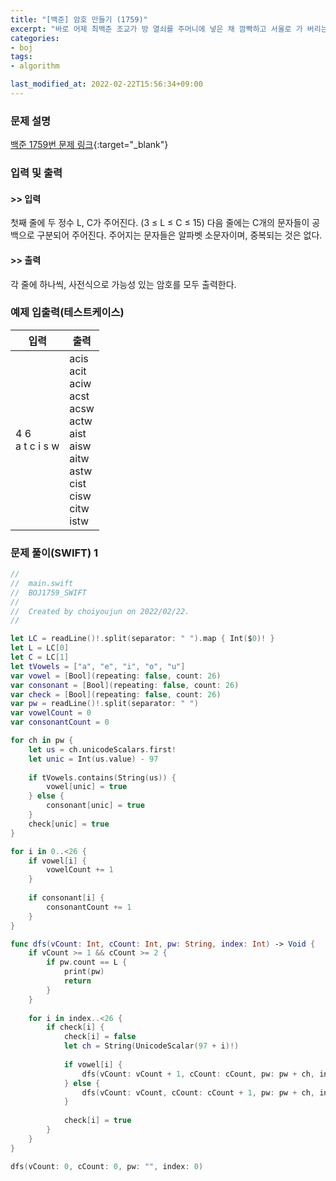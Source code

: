 ```yaml
---
title: "[백준] 암호 만들기 (1759)"
excerpt: "바로 어제 최백준 조교가 방 열쇠를 주머니에 넣은 채 깜빡하고 서울로 가 버리는 황당한 상황에 직면한 조교들은, 702호에 새로운 보안 시스템을 설치하기로 하였다."
categories:
- boj
tags:
- algorithm

last_modified_at: 2022-02-22T15:56:34+09:00
---
```



### 문제 설명
[백준 1759번 문제 링크](https://www.acmicpc.net/problem/1759#description){:target="_blank"}




### 입력 및 출력
#### >> 입력
첫째 줄에 두 정수 L, C가 주어진다. (3 ≤ L ≤ C ≤ 15) 다음 줄에는 C개의 문자들이 공백으로 구분되어 주어진다. 주어지는 문자들은 알파벳 소문자이며, 중복되는 것은 없다.



#### >> 출력
각 줄에 하나씩, 사전식으로 가능성 있는 암호를 모두 출력한다.





### 예제 입출력(테스트케이스)


|입력|출력|
|-----|------|
|4 6<br>a t c i s w|acis<br>acit<br>aciw<br>acst<br>acsw<br>actw<br>aist<br>aisw<br>aitw<br>astw<br>cist<br>cisw<br>citw<br>istw|




### 문제 풀이(SWIFT) 1
```swift
//
//  main.swift
//  BOJ1759_SWIFT
//
//  Created by choiyoujun on 2022/02/22.
//

let LC = readLine()!.split(separator: " ").map { Int($0)! }
let L = LC[0]
let C = LC[1]
let tVowels = ["a", "e", "i", "o", "u"]
var vowel = [Bool](repeating: false, count: 26)
var consonant = [Bool](repeating: false, count: 26)
var check = [Bool](repeating: false, count: 26)
var pw = readLine()!.split(separator: " ")
var vowelCount = 0
var consonantCount = 0

for ch in pw {
    let us = ch.unicodeScalars.first!
    let unic = Int(us.value) - 97
    
    if tVowels.contains(String(us)) {
        vowel[unic] = true
    } else {
        consonant[unic] = true
    }
    check[unic] = true
}

for i in 0..<26 {
    if vowel[i] {
        vowelCount += 1
    }
    
    if consonant[i] {
        consonantCount += 1
    }
}

func dfs(vCount: Int, cCount: Int, pw: String, index: Int) -> Void {
    if vCount >= 1 && cCount >= 2 {
        if pw.count == L {
            print(pw)
            return
        }
    }
    
    for i in index..<26 {
        if check[i] {
            check[i] = false
            let ch = String(UnicodeScalar(97 + i)!)
            
            if vowel[i] {
                dfs(vCount: vCount + 1, cCount: cCount, pw: pw + ch, index: i + 1)
            } else {
                dfs(vCount: vCount, cCount: cCount + 1, pw: pw + ch, index: i + 1)
            }
            
            check[i] = true
        }
    }
}

dfs(vCount: 0, cCount: 0, pw: "", index: 0)
```